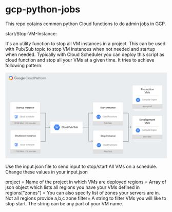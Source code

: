 
# gcp-python-jobs
This repo cotains common python Cloud functions to do admin jobs in GCP. 


start/Stop-VM-Instance:

It's an utility function to stop all VM instances in a project. This can be used with Pub/Sub topic to stop VM instances when not needed and startup when needed. Typically with Cloud Scheduler you can deploy this script as cloud function and stop all your VMs at a given time. It tries to achieve following pattern:

![alt text](https://github.com/abharku/gcp-python-jobs/blob/master/GCP_cloud_scheduler.png)

Use the input.json file to send input to stop/start All VMs on a schedule. Change these values in your input.json

project = Name of the project in which VMs are deployed
regions = Array of json object which lists all regions you have your VMs defined in
regions["zones"] = You can also specify list of zones your servers are in. Not all regions provide a,b,c zone
filter= A string to filter VMs you will like to stop start. The string can be any part of your VM name.

